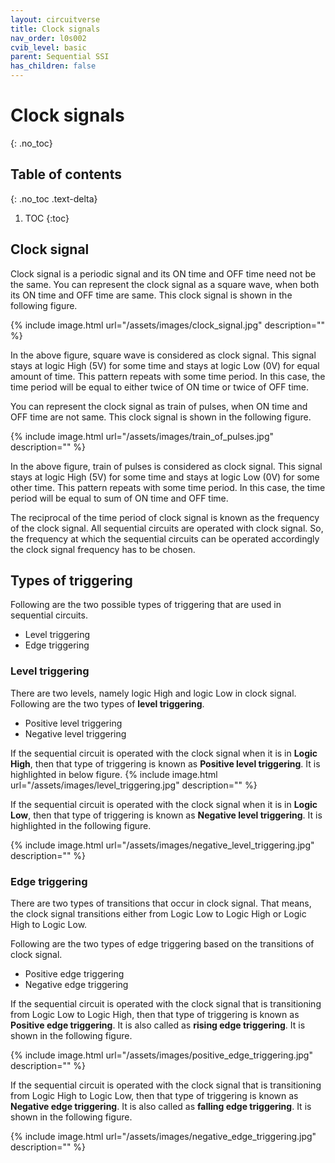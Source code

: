 ```yaml
---
layout: circuitverse
title: Clock signals
nav_order: l0s002
cvib_level: basic
parent: Sequential SSI
has_children: false
---
```



# Clock signals
{: .no_toc}


## Table of contents
{: .no_toc .text-delta}

1. TOC
{:toc}

## Clock signal

Clock signal is a periodic signal and its ON time and OFF time need not be the same. 
You can represent the clock signal as a square wave, when both its ON time and OFF time are same. 
This clock signal is shown in the following figure.

{% include image.html url="/assets/images/clock_signal.jpg" description="" %}

In the above figure, square wave is considered as clock signal. This signal stays at logic High (5V) for some time and stays at logic Low (0V) for equal amount of time. This pattern repeats with some time period. In this case, the time period will be equal to either twice of ON time or twice of OFF time.

You can represent the clock signal as train of pulses, when ON time and OFF time are not same. This clock signal is shown in the following figure.

{% include image.html url="/assets/images/train_of_pulses.jpg" description="" %}

In the above figure, train of pulses is considered as clock signal. This signal stays at logic High (5V) for some time and stays at logic Low (0V) for some other time. This pattern repeats with some time period. In this case, the time period will be equal to sum of ON time and OFF time.

The reciprocal of the time period of clock signal is known as the frequency of the clock signal. All sequential circuits are operated with clock signal. So, the frequency at which the sequential circuits can be operated accordingly the clock signal frequency has to be chosen.

## Types of triggering

Following are the two possible types of triggering that are used in sequential circuits.

- Level triggering
- Edge triggering

### Level triggering

There are two levels, namely logic High and logic Low in clock signal. Following are the two types of **level triggering**.

- Positive level triggering
- Negative level triggering

If the sequential circuit is operated with the clock signal when it is in **Logic High**, then that type of triggering is known as **Positive level triggering**. It is highlighted in below figure.
{% include image.html url="/assets/images/level_triggering.jpg" description="" %}

If the sequential circuit is operated with the clock signal when it is in **Logic Low**, then that type of triggering is known as **Negative level triggering**. It is highlighted in the following figure.

{% include image.html url="/assets/images/negative_level_triggering.jpg" description="" %}

### Edge triggering

There are two types of transitions that occur in clock signal. That means, the clock signal transitions either from Logic Low to Logic High or Logic High to Logic Low.

Following are the two types of edge triggering based on the transitions of clock signal.

- Positive edge triggering
- Negative edge triggering

If the sequential circuit is operated with the clock signal that is transitioning from Logic Low to Logic High, then that type of triggering is known as **Positive edge triggering**. It is also called as **rising edge triggering**. It is shown in the following figure.

{% include image.html url="/assets/images/positive_edge_triggering.jpg" description="" %}

If the sequential circuit is operated with the clock signal that is transitioning from Logic High to Logic Low, then that type of triggering is known as **Negative edge triggering**. It is also called as **falling edge triggering**. It is shown in the following figure.

{% include image.html url="/assets/images/negative_edge_triggering.jpg" description="" %}
